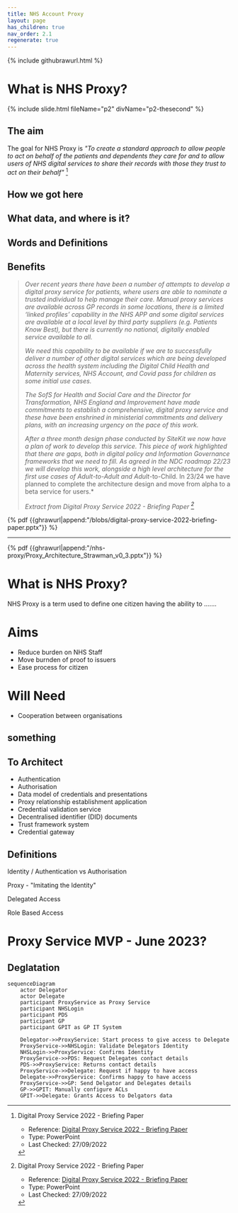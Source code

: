 ```yaml
---
title: NHS Account Proxy
layout: page
has_children: true
nav_order: 2.1
regenerate: true
---
```


{% include githubrawurl.html %}

# What is NHS Proxy?


{% include slide.html fileName="p2" divName="p2-thesecond" %}

## The aim
The goal for NHS Proxy is *"To create a standard approach to allow people to act on behalf of the patients and dependents they care for and to allow users of NHS digital services to share their records with those they trust to act on their behalf"* [^digital-proxy-service-2022]

## How we got here

## What data, and where is it?


## Words and Definitions


## Benefits



> *Over recent years there have been a number of attempts to develop a digital proxy service for patients, where users are able to nominate a trusted individual to help manage their care.  Manual proxy services are available across GP records in some locations, there is a limited ‘linked profiles’ capability in the NHS APP and some digital services are available at a local level by third party suppliers (e.g. Patients Know Best), but there is currently no national, digitally enabled service available to all.* 
> 
> *We need this capability to be available if we are to successfully deliver a number of other digital services which are being developed across the health system including the Digital Child Health and Maternity services, NHS Account, and Covid pass for children as some initial use cases.* 
> 
> *The SofS for Health and Social Care and the Director for Transformation, NHS England and Improvement have made commitments to establish a comprehensive, digital proxy service and these have been enshrined in ministerial commitments and delivery plans, with an increasing urgency on the pace of this work.*
> 
> *After a three month design phase conducted by SiteKit we now have a plan of work to develop this service.  This piece of work highlighted that there are gaps, both in digital policy and Information Governance frameworks that we need to fill. As agreed in the NDC roadmap 22/23 we will develop this work, alongside a high level architecture for the first use cases of Adult-to-Adult and Adult*-to-Child.  In 23/24 we have planned to complete the architecture design and move from alpha to a beta service for users.*
>
> *Extract from Digital Proxy Service 2022 - Briefing Paper [^digital-proxy-service-2022]*

[^digital-proxy-service-2022]:Digital Proxy Service 2022 - Briefing Paper

    - Reference: [Digital Proxy Service 2022 - Briefing Paper]({{ghrawurl|append:"/blobs/digital-proxy-service-2022-briefing-paper.pptx"}})
    - Type: PowerPoint
    - Last Checked: 27/09/2022


{% pdf {{ghrawurl|append:"/blobs/digital-proxy-service-2022-briefing-paper.pptx"}} %}


---




{% pdf {{ghrawurl|append:"/nhs-proxy/Proxy_Architecture_Strawman_v0_3.pptx"}} %}

# What is NHS Proxy?

NHS Proxy is a term used to define one citizen having the ability to .......

# Aims
- Reduce burden on NHS Staff
- Move burnden of proof to issuers
- Ease process for citizen

# Will Need
- Cooperation between organisations

## something






## To Architect
  

  
- Authentication
- Authorisation
- Data model of credentials and presentations
- Proxy relationship establishment application
- Credential validation service
- Decentralised identifier (DID) documents
- Trust framework system
- Credential gateway


## Definitions

Identity / Authentication vs Authorisation

Proxy - "Imitating the Identity"

Delegated Access

Role Based Access

# Proxy Service MVP - June 2023?
## Deglatation
```mermaid
sequenceDiagram
    actor Delegator
    actor Delegate
    participant ProxyService as Proxy Service
    participant NHSLogin
    participant PDS
    participant GP
    participant GPIT as GP IT System

    Delegator->>ProxyService: Start process to give access to Delegate
    ProxyService->>NHSLogin: Validate Delegators Identity
    NHSLogin->>ProxyService: Confirms Identity
    ProxyService->>PDS: Request Delegates contact details
    PDS->>ProxyService: Returns contact details
    ProxyService->>Delegate: Request if happy to have access
    Delegate->>ProxyService: Confirms happy to have access
    ProxyService->>GP: Send Delgator and Delegates details
    GP->>GPIT: Manually configure ACLs
    GPIT->>Delegate: Grants Access to Delgators data

```
